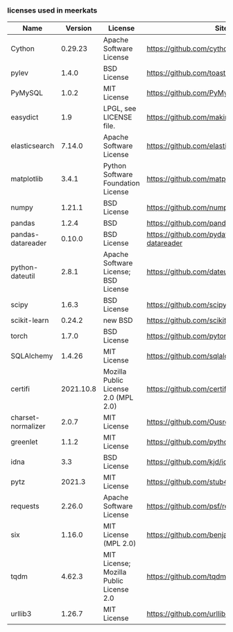 ### licenses used in meerkats ###

|Name              |Version  |License                                           |Site                                        |License Text                                                    |
|------------------|---------|--------------------------------------------------|--------------------------------------------|----------------------------------------------------------------|
|Cython            |0.29.23  |Apache Software License                           |https://github.com/cython/cython            |https://github.com/cython/cython/blob/master/LICENSE.txt        |
|pylev             |1.4.0    |BSD License                                       |https://github.com/toastdriven/pylev        |https://github.com/toastdriven/pylev/blob/main/LICENSE          |
|PyMySQL           |1.0.2    |MIT License                                       |https://github.com/PyMySQL/PyMySQL/         |https://github.com/PyMySQL/PyMySQL/blob/main/LICENSE            |
|easydict          |1.9      |LPGL, see LICENSE file.                           |https://github.com/makinacorpus/easydict    |https://github.com/makinacorpus/easydict/blob/master/LICENSE    |
|elasticsearch     |7.14.0   |Apache Software License                           |https://github.com/elastic/elasticsearch-py |https://github.com/elastic/elasticsearch-py/blob/main/LICENSE   |
|matplotlib        |3.4.1    |Python Software Foundation License                |https://github.com/matplotlib/matplotlib/   |https://github.com/matplotlib/matplotlib/tree/main/LICENSE      |
|numpy             |1.21.1   |BSD License                                       |https://github.com/numpy/numpy              |https://github.com/numpy/numpy/blob/main/LICENSE.txt            |
|pandas            |1.2.4    |BSD                                               |https://github.com/pandas-dev/pandas        |https://github.com/pandas-dev/pandas/blob/master/LICENSE        |
|pandas-datareader |0.10.0   |BSD License                                       |https://github.com/pydata/pandas-datareader |https://github.com/pydata/pandas-datareader/blob/main/LICENSE.md|
|python-dateutil   |2.8.1    |Apache Software License; BSD License              |https://github.com/dateutil/dateutil        |https://github.com/dateutil/dateutil/blob/master/LICENSE        |
|scipy             |1.6.3    |BSD License                                       |https://github.com/scipy/scipy              |https://github.com/scipy/scipy/blob/master/LICENSE.txt          |
|scikit-learn      |0.24.2   |new BSD                                           |https://github.com/scikit-learn/scikit-learn|https://github.com/scikit-learn/scikit-learn/blob/main/COPYING  |
|torch             |1.7.0    |BSD License                                       |https://github.com/pytorch/pytorch          |https://github.com/scikit-learn/scikit-learn/blob/main/COPYING  |
|SQLAlchemy        |1.4.26   |MIT License                                       |https://github.com/sqlalchemy/sqlalchemy    |https://github.com/sqlalchemy/sqlalchemy/blob/main/LICENSE      |
|certifi           |2021.10.8|Mozilla Public License 2.0 (MPL 2.0)              |https://github.com/certifi/python-certifi   |https://github.com/certifi/python-certifi/blob/master/LICENSE   |
|charset-normalizer|2.0.7    |MIT License                                       |https://github.com/Ousret/charset_normalizer|https://github.com/Ousret/charset_normalizer/blob/master/LICENSE|
|greenlet          |1.1.2    |MIT License                                       |https://github.com/python-greenlet/greenlet |https://github.com/python-greenlet/greenlet/blob/master/LICENSE |
|idna              |3.3      |BSD License                                       |https://github.com/kjd/idna                 |https://github.com/kjd/idna/blob/master/LICENSE.md              |
|pytz              |2021.3   |MIT License                                       |https://github.com/stub42/pytz              |https://github.com/stub42/pytz/blob/master/LICENSE.txt          |
|requests          |2.26.0   |Apache Software License                           |https://github.com/psf/requests             |https://github.com/psf/requests/blob/main/LICENSE               |
|six               |1.16.0   |MIT License (MPL 2.0)                             |https://github.com/benjaminp/six            |https://github.com/benjaminp/six/blob/master/LICENSE            |
|tqdm              |4.62.3   |MIT License; Mozilla Public License 2.0           |https://github.com/tqdm/tqdm                |https://github.com/tqdm/tqdm/blob/master/LICENCE                |
|urllib3           |1.26.7   |MIT License                                       |https://github.com/urllib3/urllib3          |https://github.com/urllib3/urllib3/blob/main/LICENSE.txt        |
